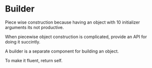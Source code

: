 # Builder 

Piece wise construction because having an object with 10 initializer arguments its not productive.

When piecewise object construction is complicated, provide an API for doing it succintly.

A builder is a separate component
for building an object.

To make it fluent, return self. 